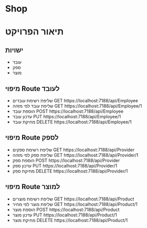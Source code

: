 # Shop

# תיאור הפרויקט
## ישויות
- עובד
- ספק
- מוצר
## מיפוי Route לעובד
 - שליפת רשימת עובדים 
GET https://localhost:7188/api/Employee
- שליפת עובד לפי מזהה
 GET https://localhost:7188/api/Employee/1
- הוספת עובד
POST  https://localhost:7188/api/Employee
- עדכון עובד
PUT https://localhost:7188/api/Employee/1
- מחיקת עובד
DELETE https://localhost:7188/api/Employee/1
## מיפוי Route לספק
 - שליפת רשימת ספקים
GET https://localhost:7188/api/Provider
- שליפת ספק לפי מזהה
GET https://localhost:7188/api/Provider/1
- הוספת ספק
POST https://localhost:7188/api/Provider
- עדכון ספק
PUT https://localhost:7188/api/Provider/1
- מחיקת ספק
DELETE https://localhost:7188/api/Provider/1
##   מיפוי Route למוצר
 - שליפת רשימת מוצרים
GET https://localhost:7188/api/Product
- שליפת מוצר  לפי מחיר
 GET https://localhost:7188/api/Product/1
- הוספת מוצר
POST  https://localhost:7188/api/Product
- עדכון מוצר
PUT https://localhost:7188/api/Product/1
- מחיקת מוצר
DELETE   https://localhost:7188/api/Product/1

